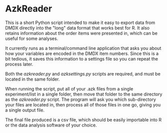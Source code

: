 AzkReader
=========

This is a short Python script intended to make it easy to export data from DMDX
directly into the "long" data format that works best for R. It also retains 
information about the order items were presented in, which can be useful for
some analyses. 

It currently runs as a terminal/command line application that asks you about
how your variables are encoded in the DMDX item numbers. Since this is a
bit tedious, it saves this information to a settings file so you can repeat
the process later. 

Both the *azkreader.py* and *azksettings.py* scripts are required, and must
be located in the same folder.

When running the script, put all of your .azk files from a 
single experiment/list in a single folder, then move that folder to the 
same directory as the *azkreader.py* script. The program will ask you which 
sub-directory your files are located in, then process all of those files in 
one go, giving you a single output file.

The final file produced is a csv file, which should be easily importable into R
or the data analysis software of your choice.